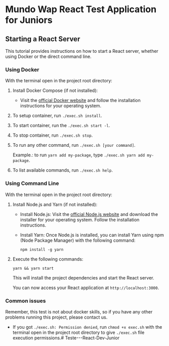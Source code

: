 # Mundo Wap React Test Application for Juniors

## Starting a React Server

This tutorial provides instructions on how to start a React server, whether using Docker or the direct command line.

### Using Docker
With the terminal open in the project root directory:

1.  Install Docker Compose (if not installed):
    - Visit the [official Docker website](https://docs.docker.com/compose/install/standalone/) and follow the installation instructions for your operating system.

2.  To setup container, run `./exec.sh install`.
3.  To start container, run the `./exec.sh start -l`.
4.  To stop container, run `./exec.sh stop`.
5.  To run any other command, run `./exec.sh [your command]`.
    
    Example.: to run `yarn add my-package`, type `./exec.sh yarn add my-package`.

6.  To list available commands, run `./exec.sh help`.

### Using Command Line
With the terminal open in the project root directory:

1.  Install Node.js and Yarn (if not installed):

    - Install Node.js: Visit the [official Node.js website](https://nodejs.org/) and download the installer for your operating system. Follow the installation instructions.

    - Install Yarn: Once Node.js is installed, you can install Yarn using npm (Node Package Manager) with the following command:

        `npm install -g yarn`

2.  Execute the following commands:

    `yarn && yarn start`

    This will install the project dependencies and start the React server.

    You can now access your React application at `http://localhost:3000`.

### Common issues

Remember, this test is not about docker skills, so if you have any other problems running this project, please contact us.

- If you got `./exec.sh: Permission denied`, run `chmod +x exec.sh` with the terminal open in the project root directory to give `./exec.sh` file execution permissions.#   T e s t e - - - R e a c t - D e v - J u n i o r  
 